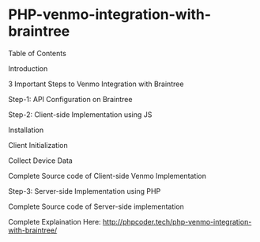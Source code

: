 # PHP-venmo-integration-with-braintree

Table of Contents	

Introduction

3 Important Steps to Venmo Integration with Braintree

Step-1: API Configuration on Braintree

Step-2: Client-side Implementation using JS

Installation

Client Initialization

Collect Device Data

Complete Source code of Client-side Venmo Implementation

Step-3: Server-side Implementation using PHP

Complete Source code of Server-side implementation

Complete Explaination Here: http://phpcoder.tech/php-venmo-integration-with-braintree/

